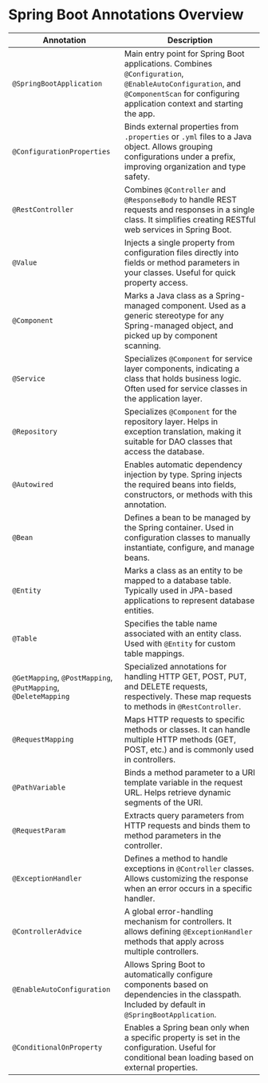 # Spring Boot Annotations Overview

| **Annotation**             | **Description**                                                                                                                                                                       |
|----------------------------|---------------------------------------------------------------------------------------------------------------------------------------------------------------------------------------|
| `@SpringBootApplication`   | Main entry point for Spring Boot applications. Combines `@Configuration`, `@EnableAutoConfiguration`, and `@ComponentScan` for configuring application context and starting the app. |
| `@ConfigurationProperties` | Binds external properties from `.properties` or `.yml` files to a Java object. Allows grouping configurations under a prefix, improving organization and type safety.                |
| `@RestController`          | Combines `@Controller` and `@ResponseBody` to handle REST requests and responses in a single class. It simplifies creating RESTful web services in Spring Boot.                     |
| `@Value`                   | Injects a single property from configuration files directly into fields or method parameters in your classes. Useful for quick property access.                                     |
| `@Component`               | Marks a Java class as a Spring-managed component. Used as a generic stereotype for any Spring-managed object, and picked up by component scanning.                                  |
| `@Service`                 | Specializes `@Component` for service layer components, indicating a class that holds business logic. Often used for service classes in the application layer.                       |
| `@Repository`              | Specializes `@Component` for the repository layer. Helps in exception translation, making it suitable for DAO classes that access the database.                                     |
| `@Autowired`               | Enables automatic dependency injection by type. Spring injects the required beans into fields, constructors, or methods with this annotation.                                       |
| `@Bean`                    | Defines a bean to be managed by the Spring container. Used in configuration classes to manually instantiate, configure, and manage beans.                                           |
| `@Entity`                  | Marks a class as an entity to be mapped to a database table. Typically used in JPA-based applications to represent database entities.                                               |
| `@Table`                   | Specifies the table name associated with an entity class. Used with `@Entity` for custom table mappings.                                                                            |
| `@GetMapping`, `@PostMapping`, `@PutMapping`, `@DeleteMapping` | Specialized annotations for handling HTTP GET, POST, PUT, and DELETE requests, respectively. These map requests to methods in `@RestController`. |
| `@RequestMapping`          | Maps HTTP requests to specific methods or classes. It can handle multiple HTTP methods (GET, POST, etc.) and is commonly used in controllers.                                     |
| `@PathVariable`            | Binds a method parameter to a URI template variable in the request URL. Helps retrieve dynamic segments of the URI.                                                                |
| `@RequestParam`            | Extracts query parameters from HTTP requests and binds them to method parameters in the controller.                                                                                |
| `@ExceptionHandler`        | Defines a method to handle exceptions in `@Controller` classes. Allows customizing the response when an error occurs in a specific handler.                                       |
| `@ControllerAdvice`        | A global error-handling mechanism for controllers. It allows defining `@ExceptionHandler` methods that apply across multiple controllers.                                         |
| `@EnableAutoConfiguration` | Allows Spring Boot to automatically configure components based on dependencies in the classpath. Included by default in `@SpringBootApplication`.                                |
| `@ConditionalOnProperty`   | Enables a Spring bean only when a specific property is set in the configuration. Useful for conditional bean loading based on external properties.                                 |
